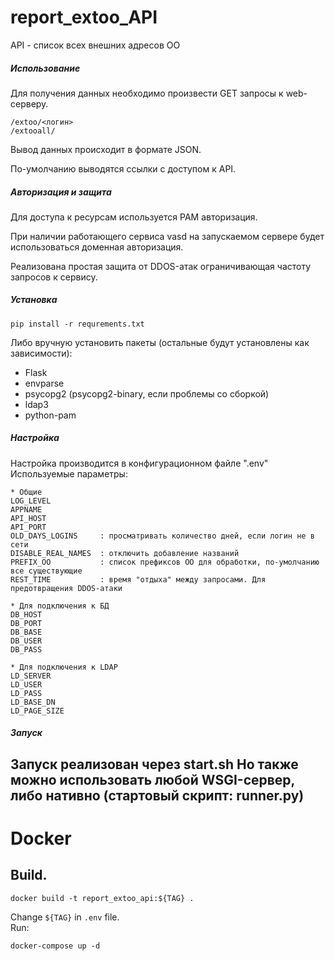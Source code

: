 # report_extoo_API

API - список всех внешних адресов ОО

##### Использование
Для получения данных необходимо произвести GET запросы к web-серверу.
    
    /extoo/<логин>
    /extooall/
    
Вывод данных происходит в формате JSON.

По-умолчанию выводятся ссылки с доступом к API.

##### Авторизация и защита
Для доступа к ресурсам используется PAM авторизация.

При наличии работающего сервиса vasd на запускаемом сервере будет использоваться доменная авторизация.

Реализована простая защита от DDOS-атак ограничивающая частоту запросов к сервису.  

##### Установка

    pip install -r requrements.txt
    
Либо вручную установить пакеты (остальные будут установлены как зависимости):
* Flask
* envparse
* psycopg2 (psycopg2-binary, если проблемы со сборкой)
* ldap3
* python-pam

##### Настройка
Настройка производится в конфигурационном файле ".env"
Используемые параметры:

    * Общие
    LOG_LEVEL
    APPNAME
    API_HOST
    API_PORT
    OLD_DAYS_LOGINS     : просматривать количество дней, если логин не в сети
    DISABLE_REAL_NAMES  : отключить добавление названий
    PREFIX_OO           : список префиксов ОО для обработки, по-умолчанию все существующие
    REST_TIME           : время "отдыха" между запросами. Для предотвращения DDOS-атаки
    
    * Для подключения к БД
    DB_HOST
    DB_PORT
    DB_BASE
    DB_USER
    DB_PASS
    
    * Для подключения к LDAP
    LD_SERVER
    LD_USER
    LD_PASS
    LD_BASE_DN
    LD_PAGE_SIZE
    

##### Запуск
Запуск реализован через start.sh
Но также можно использовать любой WSGI-сервер, либо нативно (стартовый скрипт: runner.py)
---
# Docker  
## Build.  
```
docker build -t report_extoo_api:${TAG} .  
```

Change `${TAG}` in `.env` file.  
Run:  
```
docker-compose up -d  
```
